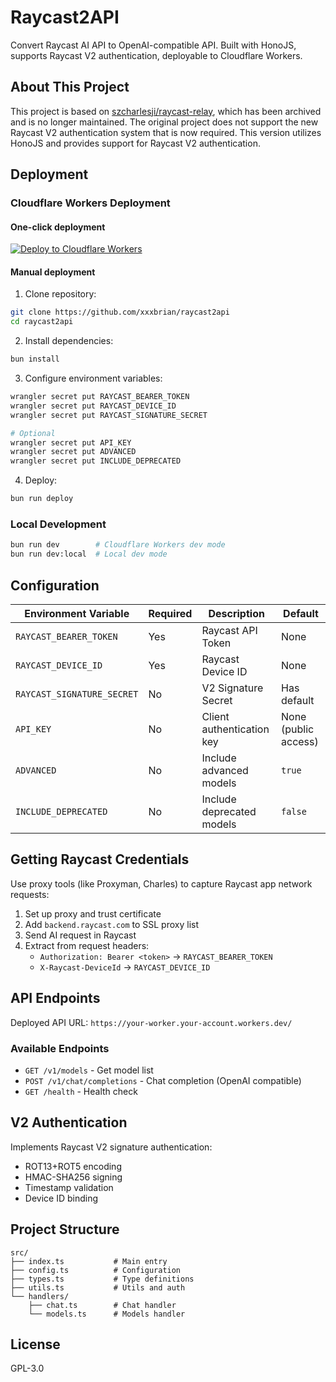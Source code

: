 # Raycast2API

Convert Raycast AI API to OpenAI-compatible API. Built with HonoJS, supports Raycast V2 authentication, deployable to Cloudflare Workers.

## About This Project

This project is based on [szcharlesji/raycast-relay](https://github.com/szcharlesji/raycast-relay), which has been archived and is no longer maintained. The original project does not support the new Raycast V2 authentication system that is now required. This version utilizes HonoJS and provides support for Raycast V2 authentication.

## Deployment

### Cloudflare Workers Deployment

#### One-click deployment

[![Deploy to Cloudflare Workers](https://deploy.workers.cloudflare.com/button)](https://deploy.workers.cloudflare.com/?url=https://github.com/xxxbrian/raycast2api)

#### Manual deployment

1. Clone repository:
```bash
git clone https://github.com/xxxbrian/raycast2api
cd raycast2api
```

2. Install dependencies:
```bash
bun install
```

3. Configure environment variables:
```bash
wrangler secret put RAYCAST_BEARER_TOKEN
wrangler secret put RAYCAST_DEVICE_ID
wrangler secret put RAYCAST_SIGNATURE_SECRET

# Optional
wrangler secret put API_KEY
wrangler secret put ADVANCED
wrangler secret put INCLUDE_DEPRECATED
```

4. Deploy:
```bash
bun run deploy
```

### Local Development

```bash
bun run dev        # Cloudflare Workers dev mode
bun run dev:local  # Local dev mode
```

## Configuration

| Environment Variable | Required | Description | Default |
|---------------------|----------|-------------|---------|
| `RAYCAST_BEARER_TOKEN` | Yes | Raycast API Token | None |
| `RAYCAST_DEVICE_ID` | Yes | Raycast Device ID | None |
| `RAYCAST_SIGNATURE_SECRET` | No | V2 Signature Secret | Has default |
| `API_KEY` | No | Client authentication key | None (public access) |
| `ADVANCED` | No | Include advanced models | `true` |
| `INCLUDE_DEPRECATED` | No | Include deprecated models | `false` |

## Getting Raycast Credentials

Use proxy tools (like Proxyman, Charles) to capture Raycast app network requests:

1. Set up proxy and trust certificate
2. Add `backend.raycast.com` to SSL proxy list
3. Send AI request in Raycast
4. Extract from request headers:
   - `Authorization: Bearer <token>` → `RAYCAST_BEARER_TOKEN`
   - `X-Raycast-DeviceId` → `RAYCAST_DEVICE_ID`

## API Endpoints

Deployed API URL: `https://your-worker.your-account.workers.dev/`

### Available Endpoints

- `GET /v1/models` - Get model list
- `POST /v1/chat/completions` - Chat completion (OpenAI compatible)
- `GET /health` - Health check

## V2 Authentication

Implements Raycast V2 signature authentication:
- ROT13+ROT5 encoding
- HMAC-SHA256 signing
- Timestamp validation
- Device ID binding

## Project Structure

```
src/
├── index.ts           # Main entry
├── config.ts          # Configuration
├── types.ts           # Type definitions
├── utils.ts           # Utils and auth
└── handlers/
    ├── chat.ts        # Chat handler
    └── models.ts      # Models handler
```

## License

GPL-3.0
